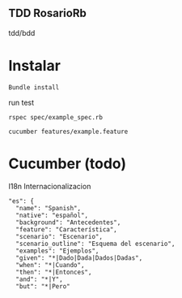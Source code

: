 TDD RosarioRb
----------------
tdd/bdd

Instalar
========


    Bundle install

run test

    rspec spec/example_spec.rb

    cucumber features/example.feature

Cucumber (todo)
========

I18n Internacionalizacion

	"es": {
	  "name": "Spanish",
	  "native": "español",
	  "background": "Antecedentes",
	  "feature": "Característica",
	  "scenario": "Escenario",
	  "scenario_outline": "Esquema del escenario",
	  "examples": "Ejemplos",
	  "given": "*|Dado|Dada|Dados|Dadas",
	  "when": "*|Cuando",
	  "then": "*|Entonces",
	  "and": "*|Y",
	  "but": "*|Pero"


